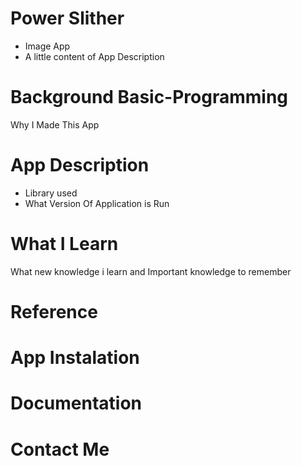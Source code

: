 # Power Slither
- Image App
- A little content of App Description

# Background Basic-Programming
Why I Made This App

# App Description
- Library used
- What Version Of Application is Run

# What I Learn
What new knowledge i learn and Important knowledge to remember

# Reference


# App Instalation

# Documentation

# Contact Me
